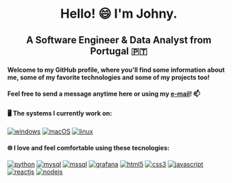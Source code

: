 # <p align="center"> Hello! 😄 I'm Johny. </p>
## <p align="center"> A Software Engineer & Data Analyst from Portugal 🇵🇹 </p>
#### Welcome to my GitHub profile, where you'll find some information about me, some of my favorite technologies and some of my projects too!
#### Feel free to send a message anytime here or using my <a href = "mailto: imjoaofernandes@gmail.com">e-mail</a>! 📫

#### 🖥️ The **systems** I currently work on:
<a href='https://github.com/johnyfernandes' target="_blank"><img alt='windows' src='https://img.shields.io/badge/Windows-0078D4.svg?style=for-the-badge&logo=Windows&logoColor=white'/></a> <a href='https://github.com/johnyfernandes' target="_blank"><img alt='macOS' src='https://img.shields.io/badge/macOS-000000.svg?style=for-the-badge&logo=macOS&logoColor=white'/></a> <a href='https://github.com/johnyfernandes' target="_blank"><img alt='linux' src='https://img.shields.io/badge/Linux-FCC624.svg?style=for-the-badge&logo=Linux&logoColor=black'/></a>

#### 🌐 I love and feel comfortable using these **tecnologies**:
<a href='https://github.com/johnyfernandes' target="_blank"><img alt='python' src='https://img.shields.io/badge/Python-3776AB.svg?style=for-the-badge&logo=Python&logoColor=white'/></a> <a href='https://github.com/johnyfernandes' target="_blank"><img alt='mysql' src='https://img.shields.io/badge/MySQL-4479A1.svg?style=for-the-badge&logo=MySQL&logoColor=white'/></a> <a href='https://github.com/johnyfernandes' target="_blank"><img alt='mssql' src='https://img.shields.io/badge/Microsoft%20SQL%20Server-CC2927.svg?style=for-the-badge&logo=Microsoft-SQL-Server&logoColor=white'/></a> <a href='https://github.com/johnyfernandes' target="_blank"><img alt='grafana' src='https://img.shields.io/badge/Grafana-F46800.svg?style=for-the-badge&logo=Grafana&logoColor=white'/></a> <a href='https://github.com/johnyfernandes' target="_blank"><img alt='html5' src='https://img.shields.io/badge/HTML5-E34F26.svg?style=for-the-badge&logo=HTML5&logoColor=white'/></a> <a href='https://github.com/johnyfernandes' target="_blank"><img alt='css3' src='https://img.shields.io/badge/CSS3-1572B6.svg?style=for-the-badge&logo=CSS3&logoColor=white'/></a> <a href='https://github.com/johnyfernandes' target="_blank"><img alt='javascript' src='https://img.shields.io/badge/JavaScript-F7DF1E.svg?style=for-the-badge&logo=JavaScript&logoColor=black'/></a> <a href='https://github.com/johnyfernandes' target="_blank"><img alt='reactjs' src='https://img.shields.io/badge/React-61DAFB.svg?style=for-the-badge&logo=React&logoColor=black'/></a> <a href='https://github.com/johnyfernandes' target="_blank"><img alt='nodejs' src='https://img.shields.io/badge/Node.js-339933.svg?style=for-the-badge&logo=nodedotjs&logoColor=white'/></a> 
